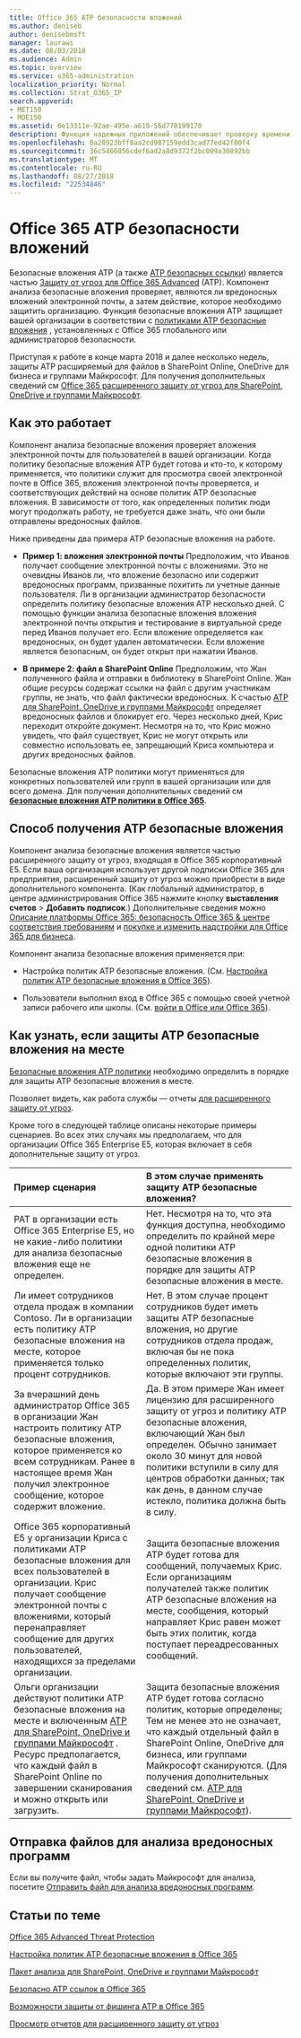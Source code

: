 ```yaml
---
title: Office 365 ATP безопасности вложений
ms.author: deniseb
author: denisebmsft
manager: laurawi
ms.date: 08/03/2018
ms.audience: Admin
ms.topic: overview
ms.service: o365-administration
localization_priority: Normal
ms.collection: Strat_O365_IP
search.appverid:
- MET150
- MOE150
ms.assetid: 6e13311e-92ae-495e-a619-56d770199170
description: Функция надежных приложений обеспечивает проверку времени щелкните вложений электронной почты. Использование безопасных вложений для защиты от вредоносных файлов пользователей организации отправлять и получать по электронной почте.
ms.openlocfilehash: 0a28923bff8aa2cd987159edd3cad77ed42f80f4
ms.sourcegitcommit: 36c5466056cdef6ad2a8d9372f2bc009a30892bb
ms.translationtype: MT
ms.contentlocale: ru-RU
ms.lasthandoff: 08/27/2018
ms.locfileid: "22534846"
---
```

# <a name="office-365-atp-safe-attachments"></a>Office 365 ATP безопасности вложений

Безопасные вложения ATP (а также [ATP безопасных ссылки](atp-safe-links.md)) является частью [Защиту от угроз для Office 365 Advanced](office-365-atp.md) (ATP). Компонент анализа безопасные вложения проверяет, являются ли вредоносных вложений электронной почты, а затем действие, которое необходимо защитить организацию. Функция безопасные вложения ATP защищает вашей организации в соответствии с [политиками ATP безопасные вложения](set-up-atp-safe-attachments-policies.md) , установленных с Office 365 глобального или администраторов безопасности. 
  
Приступая к работе в конце марта 2018 и далее несколько недель, защиты ATP расширяемый для файлов в SharePoint Online, OneDrive для бизнеса и группами Майкрософт. Для получения дополнительных сведений см [Office 365 расширенного защиту от угроз для SharePoint, OneDrive и группами Майкрософт](atp-for-spo-odb-and-teams.md).
       
## <a name="how-it-works"></a>Как это работает

Компонент анализа безопасные вложения проверяет вложения электронной почты для пользователей в вашей организации. Когда политику безопасные вложения ATP будет готова и кто-то, к которому применяется, что политики служит для просмотра своей электронной почте в Office 365, вложения электронной почты проверяется, и соответствующих действий на основе политик ATP безопасные вложения. В зависимости от того, как определенных политик люди могут продолжать работу, не требуется даже знать, что они были отправлены вредоносных файлов.
  
Ниже приведены два примера ATP безопасные вложения на работе.
  
- **Пример 1: вложения электронной почты** Предположим, что Иванов получает сообщение электронной почты с вложениями. Это не очевидны Иванов ли, что вложение безопасно или содержит вредоносных программ, призванные похитить ли учетные данные пользователя. Ли в организации администратор безопасности определить политику безопасные вложения ATP несколько дней. С помощью функции анализа безопасные вложения вложения электронной почты открытия и тестирование в виртуальной среде перед Иванов получает его. Если вложение определяется как вредоносных, он будет удален автоматически. Если вложение является безопасным, он будет открыт при нажатии Иванов. 
    
- **В примере 2: файл в SharePoint Online** Предположим, что Жан полученного файла и отправки в библиотеку в SharePoint Online. Жан общие ресурсы содержат ссылки на файл с другим участникам группы, не знать, что файл фактически вредоносных. К счастью [ATP для SharePoint, OneDrive и группами Майкрософт](atp-for-spo-odb-and-teams.md) определяет вредоносных файлов и блокирует его. Через несколько дней, Крис переходит откройте документ. Несмотря на то, что Крис можно увидеть, что файл существует, Крис не могут открыть или совместно использовать ее, запрещающий Криса компьютера и других вредоносных файлов. 
    
Безопасные вложения ATP политики могут применяться для конкретных пользователей или групп в вашей организации или для всего домена. Для получения дополнительных сведений см **[безопасные вложения ATP политики в Office 365](set-up-atp-safe-attachments-policies.md)**. 
  
## <a name="how-to-get-atp-safe-attachments"></a>Способ получения ATP безопасные вложения

Компонент анализа безопасные вложения является частью расширенного защиту от угроз, входящая в Office 365 корпоративный E5. Если ваша организация использует другой подписки Office 365 для предприятия, расширенный защиту от угроз можно приобрести в виде дополнительного компонента. (Как глобальный администратор, в центре администрирования Office 365 нажмите кнопку **выставления счетов** \> **Добавить подписок**.) Дополнительные сведения можно [Описание платформы Office 365: безопасность Office 365 &amp; центре соответствия требованиям](https://technet.microsoft.com/en-us/library/dn933793.aspx) и [покупке и изменить надстройки для Office 365 для бизнеса](https://support.office.com/article/4e7b57d6-b93b-457d-aecd-0ea58bff07a6).
  
Компонент анализа безопасные вложения применяется при:
  
- Настройка политик ATP безопасные вложения. (См. [Настройка политик ATP безопасные вложения в Office 365](set-up-atp-safe-attachments-policies.md)).
    
- Пользователи выполнил вход в Office 365 с помощью своей учетной записи рабочего или школы. (См. [войти в Office или Office 365](https://support.office.com/article/b9582171-fd1f-4284-9846-bdd72bb28426)).
    
## <a name="how-to-know-if-atp-safe-attachments-protection-is-in-place"></a>Как узнать, если защиты ATP безопасные вложения на месте

 [Безопасные вложения ATP политики](set-up-atp-safe-attachments-policies.md) необходимо определить в порядке для защиты ATP безопасные вложения в месте. 
  
Позволяет видеть, как работа службы — отчеты [для расширенного защиту от угроз](view-reports-for-atp.md).
  
Кроме того в следующей таблице описаны некоторые примеры сценариев. Во всех этих случаях мы предполагаем, что для организации Office 365 Enterprise E5, которая включает в себя дополнительные защиту от угроз.
  
|**Пример сценария**|**В этом случае применять защиту ATP безопасные вложения?**|
|:-----|:-----|
|PAT в организации есть Office 365 Enterprise E5, но не какие-либо политики для анализа безопасные вложения еще не определен.  <br/> |Нет. Несмотря на то, что эта функция доступна, необходимо определить по крайней мере одной политики ATP безопасные вложения в порядке для защиты ATP безопасные вложения в месте.  <br/> |
|Ли имеет сотрудников отдела продаж в компании Contoso. Ли в организации есть политику ATP безопасные вложения на месте, которое применяется только процент сотрудников.  <br/> |Нет. В этом случае процент сотрудников будет иметь защиты ATP безопасные вложения, но другие сотрудников отдела продаж, включая бы не пока определенных политик, которые включают эти группы.  <br/> |
|За вчерашний день администратор Office 365 в организации Жан настроить политику ATP безопасные вложения, которое применяется ко всем сотрудникам. Ранее в настоящее время Жан получил электронное сообщение, которое содержит вложение.  <br/> |Да. В этом примере Жан имеет лицензию для расширенного защиту от угроз и политику ATP безопасные вложения, включающий Жан был определен. Обычно занимает около 30 минут для новой политики вступили в силу для центров обработки данных; так как день, в данном случае истекло, политика должна быть в силу.  <br/> |
|Office 365 корпоративный E5 у организации Криса с политиками ATP безопасные вложения для всех пользователей в организации. Крис получает сообщение электронной почты с вложениями, который перенаправляет сообщение для других пользователей, находящихся за пределами организации.  <br/> |Защита безопасные вложения ATP будет готова для сообщений, получаемых Крис. Если организациям получателей также политик ATP безопасные вложения на месте, сообщения, который направляет Крис равен может быть этих политик, когда поступает переадресованных сообщений.  <br/> |
|Ольги организации действуют политики ATP безопасные вложения на месте и включенным [ATP для SharePoint, OneDrive и группами Майкрософт](atp-for-spo-odb-and-teams.md) . Ресурс предполагается, что каждый файл в SharePoint Online по завершении сканирования и можно открыть или загрузить.<br/> |Защита безопасные вложения ATP будет готова согласно политик, которые определены; Тем не менее это не означает, что каждый отдельный файл в SharePoint Online, OneDrive для бизнеса, или группами Майкрософт сканируются. (Для получения дополнительных сведений см. [ATP для SharePoint, OneDrive и группами Майкрософт](atp-for-spo-odb-and-teams.md)).<br/> |
   
## <a name="submitting-files-for-malware-analysis"></a>Отправка файлов для анализа вредоносных программ

Если вы получите файл, чтобы задать Майкрософт для анализа, посетите [Отправить файл для анализа вредоносных программ](https://aka.ms/wdsi/submit).
  
## <a name="related-topics"></a>Статьи по теме

[Office 365 Advanced Threat Protection](office-365-atp.md)
  
[Настройка политик ATP безопасные вложения в Office 365](set-up-atp-safe-attachments-policies.md)
  
[Пакет анализа для SharePoint, OneDrive и группами Майкрософт](atp-for-spo-odb-and-teams.md)
  
[Безопасно ATP ссылок в Office 365](atp-safe-links.md)
  
[Возможности защиты от фишинга ATP в Office 365](atp-anti-phishing.md)
  
[Просмотр отчетов для расширенного защиту от угроз](view-reports-for-atp.md)
  

